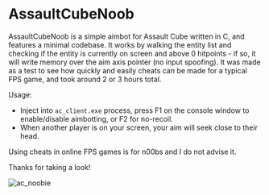 # AssaultCubeNoob
AssaultCubeNoob is a simple aimbot for Assault Cube written in C, and features a minimal codebase. It works by walking the entity list and checking if the entity is currently on screen and above 0 hitpoints - if so, it will write memory over the aim axis pointer (no input spoofing). It was made as a test to see how quickly and easily cheats can be made for a typical FPS game, and took around 2 or 3 hours total.

Usage:  
- Inject into `ac_client.exe` process, press F1 on the console window to enable/disable aimbotting, or F2 for no-recoil.  
- When another player is on your screen, your aim will seek close to their head.  

Using cheats in online FPS games is for n00bs and I do not advise it.

Thanks for taking a look!

![ac_noobie](https://github.com/AlSch092/AssaultCubeNoob/assets/94417808/fa8dbba5-83cf-4801-b833-8c1fa867161d)
